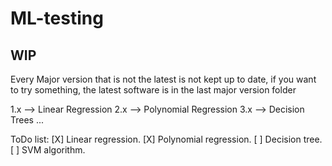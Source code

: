 # ML-testing
## WIP

Every Major version that is not the latest is not kept up to date, if you want to try something, the latest software is in the last major version folder

1.x --> Linear Regression 
2.x --> Polynomial Regression
3.x --> Decision Trees
... 


ToDo list:
[X] Linear regression.
[X] Polynomial regression. 
[ ] Decision tree. 
[ ] SVM algorithm. 



